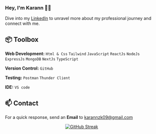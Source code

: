 ### Hey, I'm Karann 👋🏽  

Dive into my [LinkedIn](https://www.linkedin.com/in/karannkumar) to unravel more about my professional journey and connect with me. 
 
## 📦 Toolbox

**Web Development:** `Html & Css` `Tailwind` `JavaScript` `ReactJs` `NodeJs` `ExpressJs` `MongoDB` `NextJs` `TypeScript`
 
**Version Control:** `GitHub` 

**Testing:** `Postman` `Thunder Client`

**IDE:** `VS code`

## 📫 Contact

For a quick response, send an **Email** to karannzk09@gmail.com

 <p align="center">
  <a href="https://git.io/streak-stats">
    <img src="https://github-readme-streak-stats.herokuapp.com?user=karanntech&theme=youtube-dark" alt="GitHub Streak" />
  </a>
</p>
